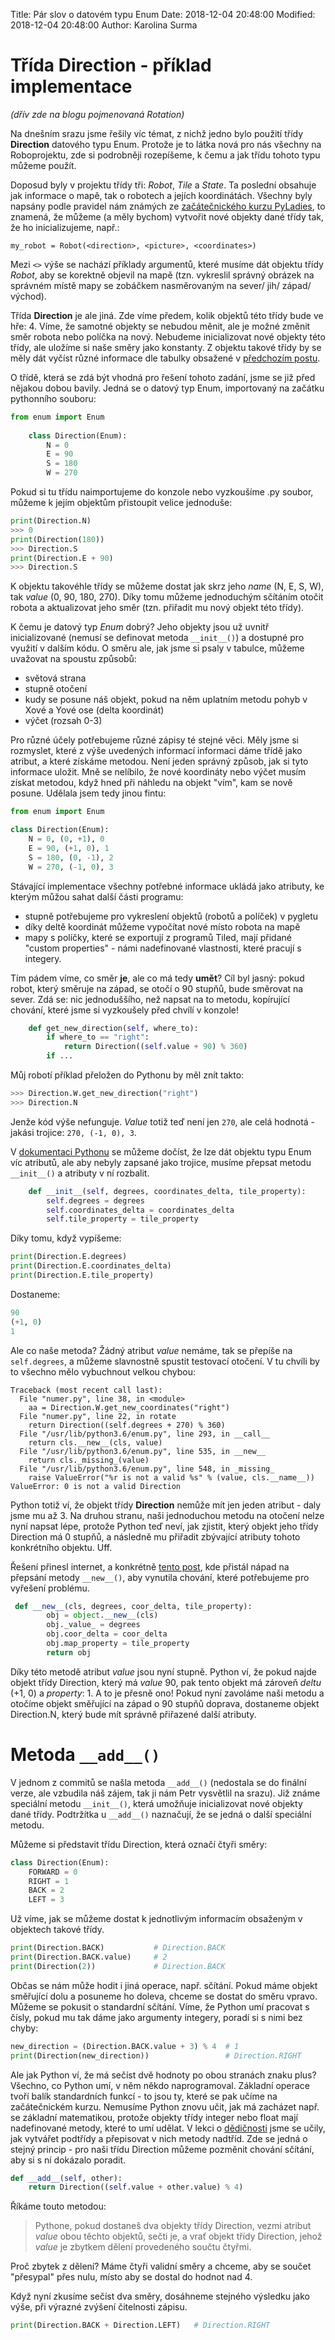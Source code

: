 Title: Pár slov o datovém typu Enum
Date: 2018-12-04 20:48:00
Modified: 2018-12-04 20:48:00
Author: Karolina Surma


# Třída Direction - příklad implementace
_(dřív zde na blogu pojmenovaná Rotation)_

Na dnešním srazu jsme řešily víc témat, z nichž jedno bylo použití třídy **Direction** datového typu Enum. Protože je to látka nová pro nás všechny na Roboprojektu, zde si podrobněji rozepíšeme, k čemu a jak třídu tohoto typu můžeme použít.

Doposud byly v projektu třídy tři: *Robot*, *Tile* a *State*. Ta poslední obsahuje jak informace o mapě, tak o robotech a jejích koordinátách. Všechny byly napsány podle pravidel nám známých ze [začátečnického kurzu PyLadies](https://naucse.python.cz/course/pyladies/beginners/class/), to znamená, že můžeme (a měly bychom) vytvořit nové objekty dané třídy tak, že ho inicializujeme, např.:

`my_robot = Robot(<direction>, <picture>, <coordinates>)`

Mezi `<>`  výše se nachází příklady argumentů, které musíme dát objektu třídy *Robot*, aby se korektně objevil na mapě (tzn. vykreslil správný obrázek na správném místě mapy se zobáčkem nasměrovaným na sever/ jih/ západ/ východ). 

Třída **Direction** je ale jiná. Zde víme předem, kolik objektů této třídy bude ve hře: 4. Víme, že samotné objekty se nebudou měnit, ale je možné změnit směr robota nebo políčka na nový. Nebudeme inicializovat nové objekty této třídy, ale uložíme si naše směry jako konstanty. Z objektu takové třídy by se měly dát vyčíst různé informace dle tabulky obsažené v [předchozím postu](https://roboprojekt.pyladies.cz/devaty-sraz-upravujeme-navrhujeme). 

O třídě, která se zdá být vhodná pro řešení tohoto zadání, jsme se již před nějakou dobou bavily. Jedná se o datový typ Enum, importovaný na začátku pythonního souboru:

```python
from enum import Enum 
        
    class Direction(Enum):
        N = 0
        E = 90
        S = 180
        W = 270
```
Pokud si tu třídu naimportujeme do konzole nebo vyzkoušíme .py soubor, můžeme k jejím objektům přistoupit velice jednoduše:

```python
print(Direction.N)
>>> 0
print(Direction(180))
>>> Direction.S
print(Direction.E + 90)
>>> Direction.S
```
K objektu takovéhle třídy se můžeme dostat jak skrz jeho _name_ (N, E, S, W), tak _value_ (0, 90, 180, 270). 
Díky tomu můžeme jednoduchým sčítáním otočit robota a aktualizovat jeho směr (tzn. přiřadit mu nový objekt této třídy).

K čemu je datový typ *Enum* dobrý? Jeho objekty jsou už uvnitř inicializované (nemusí se definovat metoda `__init__()`) a dostupné pro využití v dalším kódu. 
O směru ale, jak jsme si psaly v tabulce, můžeme uvažovat na spoustu způsobů: 
- světová strana
- stupně otočení
- kudy se posune náš objekt, pokud na něm uplatním metodu pohyb v Xové a Yové ose (delta koordinát) 
- výčet (rozsah 0-3)

Pro různé účely potřebujeme různé zápisy té stejné věci. Měly jsme si rozmyslet, které z výše uvedených informací informaci dáme třídě jako atribut, a které získáme metodou. Není jeden správný způsob, jak si tyto informace uložit. Mně se nelíbilo, že nové koordináty nebo výčet musím získat metodou, když hned při náhledu na objekt "vím", kam se nově posune. Udělala jsem tedy jinou fintu:

```python
from enum import Enum 

class Direction(Enum):
    N = 0, (0, +1), 0
    E = 90, (+1, 0), 1
    S = 180, (0, -1), 2
    W = 270, (-1, 0), 3
```

Stávající implementace všechny potřebné informace ukládá jako atributy, ke kterým můžou sahat další části programu:
- stupně potřebujeme pro vykreslení objektů (robotů a políček) v pygletu
- díky deltě koordinát můžeme vypočítat nové místo robota na mapě
- mapy s políčky, které se exportují z programů Tiled, mají přidané "custom properties" - námi nadefinované vlastnosti, které pracují s integery.

Tím pádem víme, co směr **je**, ale co má tedy **umět**? 
Cíl byl jasný: pokud robot, který směruje na západ, se otočí o 90 stupňů, bude směrovat na sever. Zdá se: nic jednoduššího, než napsat na to metodu, kopírující chování, které jsme si vyzkoušely před chvílí v konzole! 
```python
    def get_new_direction(self, where_to):
        if where_to == "right":
            return Direction((self.value + 90) % 360)
        if ...
```
Můj robotí příklad přeložen do Pythonu by měl znít takto:

```python
>>> Direction.W.get_new_direction("right")
>>> Direction.N
```

Jenže kód výše nefunguje. *Value* totiž teď není jen `270`, ale celá hodnotá - jakási trojice: `270, (-1, 0), 3`.

V [dokumentaci Pythonu](https://docs.python.org/3/library/enum.html#planet) se můžeme dočíst, že lze dát objektu typu Enum víc atributů, ale aby nebyly zapsané jako trojice, musíme přepsat metodu `__init__()` a atributy v ní rozbalit. 

```python
    def __init__(self, degrees, coordinates_delta, tile_property):
        self.degrees = degrees
        self.coordinates_delta = coordinates_delta
        self.tile_property = tile_property
```

Díky tomu, když vypíšeme:

```python
print(Direction.E.degrees)
print(Direction.E.coordinates_delta)
print(Direction.E.tile_property)
``` 
Dostaneme:
```python
90
(+1, 0)
1
```

Ale co naše metoda? Žádný atribut *value* nemáme, tak se přepíše na `self.degrees`, a můžeme slavnostně spustit testovací otočení. V tu chvíli by to všechno mělo vybuchnout velkou chybou:

```
Traceback (most recent call last):
  File "numer.py", line 38, in <module>
    aa = Direction.W.get_new_coordinates("right")
  File "numer.py", line 22, in rotate
    return Direction((self.degrees + 270) % 360)
  File "/usr/lib/python3.6/enum.py", line 293, in __call__
    return cls.__new__(cls, value)
  File "/usr/lib/python3.6/enum.py", line 535, in __new__
    return cls._missing_(value)
  File "/usr/lib/python3.6/enum.py", line 548, in _missing_
    raise ValueError("%r is not a valid %s" % (value, cls.__name__))
ValueError: 0 is not a valid Direction 
```
Python totiž ví, že objekt třídy **Direction** nemůže mít jen jeden atribut - daly jsme mu až 3. Na druhou stranu, naši jednoduchou metodu na otočení nelze nyní napsat lépe, protože Python teď neví, jak zjistit, který objekt jeho třídy Direction má 0 stupňů, a následně mu přiřadit zbývající atributy tohoto konkrétního objektu. Uff.

Řešení přinesl internet, a konkrétně [tento post](http://xion.io/post/code/python-enums-are-ok.html), kde přistál nápad na přepsání metody `__new__()`, aby vynutila chování, které potřebujeme pro vyřešení problému.

```python
 def __new__(cls, degrees, coor_delta, tile_property):
        obj = object.__new__(cls)
        obj._value_ = degrees
        obj.coor_delta = coor_delta
        obj.map_property = tile_property
        return obj
```
        
Díky této metodě atribut *value* jsou nyní stupně. Python ví, že pokud najde objekt třídy Direction, který má *value* 90, pak tento objekt má zároveň *deltu* (+1, 0) a *property*: 1. A to je přesně ono!
Pokud nyní zavoláme naši metodu a otočíme objekt směřující na západ o 90 stupňů doprava, dostaneme objekt Direction.N, který bude mít správně přiřazené další atributy. 



# Metoda `__add__()`

V jednom z commitů se našla metoda `__add__()` (nedostala se do finální verze, ale vzbudila náš zájem, tak ji nám Petr vysvětlil na srazu).
Již známe speciální metodu `__init__()`, která umožňuje inicializovat nové objekty dané třídy. Podtržítka u `__add__()` naznačují, že se jedná o další speciální metodu.

Můžeme si představit třídu Direction, která označí čtyři směry:

```python
class Direction(Enum):
    FORWARD = 0
    RIGHT = 1
    BACK = 2
    LEFT = 3 
```

Už víme, jak se můžeme dostat k jednotlivým informacím obsaženým v objektech takové třídy.

```python
print(Direction.BACK)   		# Direction.BACK
print(Direction.BACK.value)     # 2
print(Direction(2))     		# Direction.BACK
```

Občas se nám může hodit i jiná operace, např. sčítání. Pokud máme objekt směřující dolu a posuneme ho doleva, chceme se dostat do směru vpravo. 
Můžeme se pokusit o standardní sčítání. Víme, že Python umí pracovat s čísly, pokud mu tak dáme jako argumenty integery, poradí si s nimi bez chyby:

```python
new_direction = (Direction.BACK.value + 3) % 4  # 1
print(Direction(new_direction)) 				# Direction.RIGHT
```

Ale jak Python ví, že má sečíst dvě hodnoty po obou stranách znaku plus? Všechno, co Python umí, v něm někdo naprogramoval. Základní operace tvoří balík standardních funkcí - to jsou ty, které se pak učíme na začátečnickém kurzu. Nemusíme Python znovu učit, jak má zacházet např. se základní matematikou, protože objekty třídy integer nebo float mají nadefinované metody, které to umí udělat. 
V lekci o [dědičnosti](https://naucse.python.cz/course/pyladies/beginners/inheritance/) jsme se učily, jak vytvářet podtřídy a přepisovat v nich metody nadtříd. Zde se jedná o stejný princip - pro naši třídu Direction můžeme pozměnit chování sčítání, aby si s ní dokázalo poradit.

```python 
def __add__(self, other):
    return Direction((self.value + other.value) % 4)
```

Říkáme touto metodou: 

> Pythone, pokud dostaneš dva objekty třídy Direction, vezmi atribut
> *value* obou těchto objektů, sečti je, a vrať objekt třídy Direction, jehož *value* je zbytkem dělení provedeného součtu čtyřmi. 

Proč zbytek z dělení? Máme čtyři validní směry a chceme, aby se součet "přesypal" přes nulu, místo aby se dostal do hodnot nad 4.

Když nyní zkusíme sečíst dva směry, dosáhneme stejného výsledku jako výše, při výrazné zvýšení čitelnosti zápisu. 

```python
print(Direction.BACK + Direction.LEFT)   # Direction.RIGHT
```
